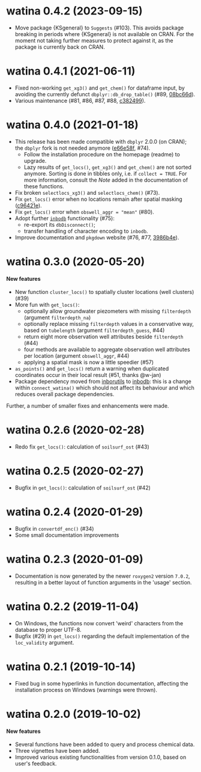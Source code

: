 # watina 0.4.2 (2023-09-15)

- Move package {KSgeneral} to `Suggests` (#103).
This avoids package breaking in periods where {KSgeneral} is not available on CRAN.
For the moment not taking further measures to protect against it, as the package is currently back on CRAN.

# watina 0.4.1 (2021-06-11)

- Fixed non-working `get_xg3()` and `get_chem()` for dataframe input, by avoiding the currently defunct `dbplyr::db_drop_table()` (#89, [08bc66d](https://github.com/inbo/watina/commit/08bc66d)).
- Various maintenance (#81, #86, #87, #88, [c382499](https://github.com/inbo/watina/commit/c382499)).

# watina 0.4.0 (2021-01-18)

- This release has been made compatible with `dbplyr` 2.0.0 (on CRAN); the `dbplyr` fork is not needed anymore ([e66e58f](https://github.com/inbo/watina/commit/e66e58f), #74).
  - Follow the installation procedure on the homepage (readme) to upgrade.
  - Lazy results of `get_locs()`, `get_xg3()` and `get_chem()` are not sorted anymore.
  Sorting is done in tibbles only, i.e. if `collect = TRUE`.
  For more information, consult the _Note_ added in the documentation of these functions.
- Fix broken `selectlocs_xg3()` and `selectlocs_chem()` (#73).
- Fix `get_locs()` error when no locations remain after spatial masking ([c96421e](https://github.com/inbo/watina/commit/c96421e)).
- Fix `get_locs()` error when `obswell_aggr = "mean"` (#80).
- Adopt further [`inbodb`](https://inbo.github.io/inbodb) functionality (#75):
  - re-export its `dbDisconnect()`;
  - transfer handling of character encoding to `inbodb`.
- Improve documentation and `pkgdown` website (#76, #77, [3986b4e](https://github.com/inbo/watina/commit/3986b4e)).


# watina 0.3.0 (2020-05-20)

#### New features

- New function `cluster_locs()` to spatially cluster locations (well clusters) (#39)
- More fun with `get_locs()`:
    - optionally allow groundwater piezometers with missing `filterdepth` (argument `filterdepth_na`)
    - optionally replace missing `filterdepth` values in a conservative way, based on `tubelength` (argument `filterdepth_guess`, #44)
    - return eight more observation well attributes beside `filterdepth` (#44)
    - four methods are available to aggregate observation well attributes per location (argument `obswell_aggr`, #44)
    - applying a spatial mask is now a little speedier (#57)
- `as_points()` and `get_locs()` return a warning when duplicated coordinates occur in their local result (#51, thanks @w-jan)
- Package dependency moved from [inborutils](https://inbo.github.io/inborutils) to [inbodb](https://inbo.github.io/inbodb): this is a change within `connect_watina()` which should not affect its behaviour and which reduces overall package dependencies.

Further, a number of smaller fixes and enhancements were made.

# watina 0.2.6 (2020-02-28)

- Redo fix `get_locs()`: calculation of `soilsurf_ost` (#43)

# watina 0.2.5 (2020-02-27)

- Bugfix in `get_locs()`: calculation of `soilsurf_ost` (#42)

# watina 0.2.4 (2020-01-29)

- Bugfix in `convertdf_enc()` (#34)
- Some small documentation improvements

# watina 0.2.3 (2020-01-09)

- Documentation is now generated by the newer `roxygen2` version `7.0.2`, resulting in a better layout of function arguments in the 'usage' section.

# watina 0.2.2 (2019-11-04)

- On Windows, the functions now convert 'weird' characters from the database to proper UTF-8.
- Bugfix (#29) in `get_locs()` regarding the default implementation of the `loc_validity` argument.

# watina 0.2.1 (2019-10-14)

- Fixed bug in some hyperlinks in function documentation, 
affecting the installation process on Windows (warnings were thrown).

# watina 0.2.0 (2019-10-02)

#### New features

- Several functions have been added to query and process chemical data.
- Three vignettes have been added.
- Improved various existing functionalities from version 0.1.0, based on user's feedback.



